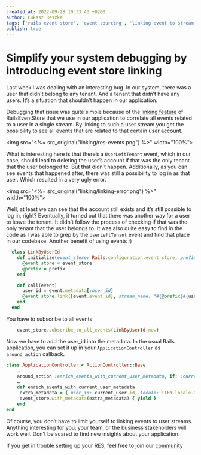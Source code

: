```yaml
---
created_at: 2022-09-28 10:33:43 +0200
author: Łukasz Reszke
tags: ['rails event store', 'event sourcing', 'linking event to stream']
publish: true
---
```


# Simplify your system debugging by introducing event store linking

Last week I was dealing with an interesting bug. In our system, there was a user that didn’t belong to any tenant. And a tenant that didn’t have any users. It’s a situation that shouldn’t happen in our application.

Debugging that issue was quite simple because of the [linking feature](https://railseventstore.org/docs/v2/link/) of RailsEventStore that we use in our application to correlate all events related to a user in a single stream. By linking to such a user stream you get the possibility to see all events that are related to that certain user account.

<img src="<%= src_original("linking/res-events.png") %>" width="100%">

What is interesting here is that there’s a `UserLeftTenant` event, which in our case, should lead to deleting the user’s account if that was the only tenant that the user belonged to. But that didn’t happen. Additionally, as you can see events that happened after, there was still a possibility to log in as that user. Which resulted in a very ugly error.

<img src="<%= src_original("linking/linking-error.png") %>" width="100%">

Well, at least we can see that the account still exists and it’s still possible to log in, right? Eventually, it turned out that there was another way for a user to leave the tenant. It didn’t follow the process of checking if that was the only tenant that the user belongs to. It was also quite easy to find in the code as I was able to grep by the `UserLeftTenant` event and find that place in our codebase. Another benefit of using events ;)

```ruby
  class LinkByUserId
    def initialize(event_store: Rails.configuration.event_store, prefix: "$by_user_id_")
      @event_store = event_store
      @prefix = prefix
    end

    def call(event)
      user_id = event.metadata[:user_id]
      @event_store.link([event.event_id], stream_name: "#{@prefix}#{user_id}") if user_id
    end
  end
```

You have to subscribe to all events
```ruby
    event_store.subscribe_to_all_events(LinkByUserId.new)
```

Now we have to add the user_id into the metadata.
In the usual Rails application, you can set it up in your `ApplicationController` as `around_action` callback.

```ruby
class ApplicationController < ActionController::Base
	…
	around_action :enrich_events_with_current_user_metadata, if: :current_user
	…
	def enrich_events_with_current_user_metadata
	 extra_metadata = { user_id: current_user.id, locale: I18n.locale.to_s }
	 event_store.with_metadata(extra_metadata) { yield }
	end
end
```

Of course, you don’t have to limit yourself to linking events to user streams. Anything interesting for you, your team, or the business stakeholders will work well. Don’t be scared to find new insights about your application.

If you get in trouble setting up your RES, feel free to join our [community](https://railseventstore.org/community/)